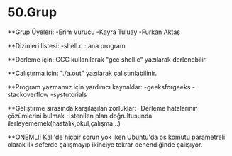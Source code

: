 # 50.Grup
**Grup Üyeleri:
-Erim Vurucu
-Kayra Tuluay
-Furkan Aktaş

**Dizinleri listesi:
-shell.c : ana program

**Derleme için:
GCC kullanılarak "gcc shell.c" yazılarak derlenebilir.

**Çalıştırma için:
"./a.out" yazılarak çalıştırılabilinir.

**Program yazmamız için yardımcı kaynaklar:
-geeksforgeeks
-stackoverflow
-systutorials

**Geliştirme sırasında karşılaşılan zorluklar:
-Derleme hatalarının çözümlerini bulmak 
-İstenilen plan doğrultusunda ilerleyememek(hastalık,okul,çalışma...)

**ONEMLI!
Kali'de hiçbir sorun yok iken Ubuntu'da ps komutu parametreli olarak ilk seferde çalışmayıp ikinciye tekrar denendiğinde çalışıyor.

